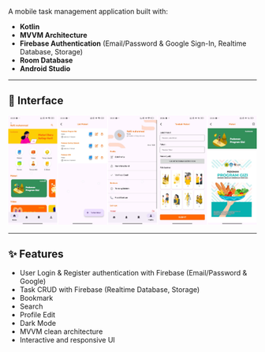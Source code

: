 A mobile task management application built with:

- **Kotlin**
- **MVVM Architecture**
- **Firebase Authentication** (Email/Password & Google Sign-In, Realtime Database, Storage)
- **Room Database**
- **Android Studio**

---

## 📸 Interface

![Image](https://github.com/abdulmajidrefindo/KesSekolah/blob/main/app/src/main/res/drawable/kes_sekolah_interface.png)

---

## ✨ Features

- User Login & Register authentication with Firebase (Email/Password & Google)
- Task CRUD with Firebase (Realtime Database, Storage)
- Bookmark
- Search
- Profile Edit
- Dark Mode
- MVVM clean architecture
- Interactive and responsive UI

